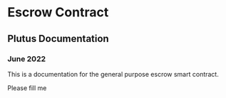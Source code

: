 # Escrow Contract

## Plutus Documentation

### June 2022

This is a documentation for the general purpose escrow smart contract.

Please fill me

